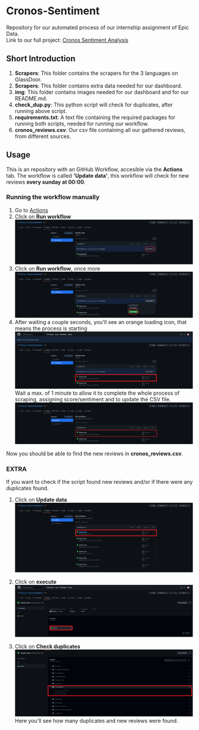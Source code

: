 # Cronos-Sentiment

Repository for our automated process of our internship assignment of Epic Data. <br>
Link to our full project: [Cronos Sentiment Analysis](https://github.com/davidwong19/cronos-sentiment-analyse.git)

## Short Introduction
1. **Scrapers**: This folder contains the scrapers for the 3 languages on GlassDoor.
2. **Scrapers**: This folder contains extra data needed for our dashboard.
3. **img**: This folder contains images needed for our dashboard and for our README.md.
4. **check_dup.py**: This python script will check for duplicates, after running above script.
5. **requirements.txt**: A text file containing the required packages for running both scripts, needed for running our workflow.
6. **cronos_reviews.csv**: Our csv file containing all our gathered reviews, from different sources.

## Usage
This is an repository with an GitHub Workflow, accesible via the **Actions** tab.
The workflow is called **'Update data'**, this workflow will check for new reviews **every sunday at 00:00**.

### Running the workflow manually
1. Go to [Actions](https://github.com/Rehtsecp/Cronos-Sentiment/actions/workflows/main.yml)
2. Click on **Run workflow**
![Run Workflow 1](img/workflow1.png)
3. Click on **Run workflow**, once more
![Run Workflow 2](img/workflow2.png)
4. After waiting a couple seconds, you'll see an orange loading icon, that means the process is starting
![Start Workflow](img/w3.png)
Wait a max. of 1 minute to allow it to complete the whole process of scraping, assigning score/sentiment and to update the CSV file.
![Complete](img/w4.png)

Now you should be able to find the new reviews in **cronos_reviews.csv**.

### EXTRA
If you want to check if the script found new reviews and/or if there were any duplicates found. 

1. Click on **Update data**
![Extra 1](img/extra1.png)

2. Click on **execute**
![Extra 2](img/extra2.png)

3. Click on **Check duplicates**
![Extra 3](img/x3.png)
Here you'll see how many duplicates and new reviews were found.
